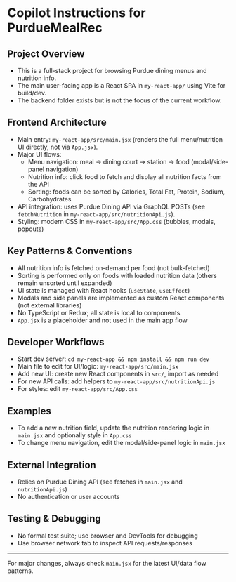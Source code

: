 # Copilot Instructions for PurdueMealRec

## Project Overview
- This is a full-stack project for browsing Purdue dining menus and nutrition info.
- The main user-facing app is a React SPA in `my-react-app/` using Vite for build/dev.
- The backend folder exists but is not the focus of the current workflow.

## Frontend Architecture
- Main entry: `my-react-app/src/main.jsx` (renders the full menu/nutrition UI directly, not via `App.jsx`).
- Major UI flows:
  - Menu navigation: meal → dining court → station → food (modal/side-panel navigation)
  - Nutrition info: click food to fetch and display all nutrition facts from the API
  - Sorting: foods can be sorted by Calories, Total Fat, Protein, Sodium, Carbohydrates
- API integration: uses Purdue Dining API via GraphQL POSTs (see `fetchNutrition` in `my-react-app/src/nutritionApi.js`).
- Styling: modern CSS in `my-react-app/src/App.css` (bubbles, modals, popouts)

## Key Patterns & Conventions
- All nutrition info is fetched on-demand per food (not bulk-fetched)
- Sorting is performed only on foods with loaded nutrition data (others remain unsorted until expanded)
- UI state is managed with React hooks (`useState`, `useEffect`)
- Modals and side panels are implemented as custom React components (not external libraries)
- No TypeScript or Redux; all state is local to components
- `App.jsx` is a placeholder and not used in the main app flow

## Developer Workflows
- Start dev server: `cd my-react-app && npm install && npm run dev`
- Main file to edit for UI/logic: `my-react-app/src/main.jsx`
- Add new UI: create new React components in `src/`, import as needed
- For new API calls: add helpers to `my-react-app/src/nutritionApi.js`
- For styles: edit `my-react-app/src/App.css`

## Examples
- To add a new nutrition field, update the nutrition rendering logic in `main.jsx` and optionally style in `App.css`
- To change menu navigation, edit the modal/side-panel logic in `main.jsx`

## External Integration
- Relies on Purdue Dining API (see fetches in `main.jsx` and `nutritionApi.js`)
- No authentication or user accounts

## Testing & Debugging
- No formal test suite; use browser and DevTools for debugging
- Use browser network tab to inspect API requests/responses

---
For major changes, always check `main.jsx` for the latest UI/data flow patterns.
